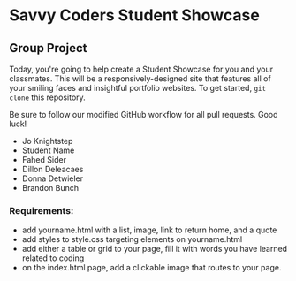 # Savvy Coders Student Showcase
## Group Project

Today, you're going to help create a Student Showcase for you and your classmates. This will be a responsively-designed site that features all of your smiling faces and insightful portfolio websites. To get started, `git clone` this repository.

Be sure to follow our modified GitHub workflow for all pull requests. Good luck!

* Jo Knightstep
* Student Name
* Fahed Sider
* Dillon Deleacaes
* Donna Detwieler
* Brandon Bunch


### Requirements:
* add yourname.html with a list, image, link to return home, and a quote
* add styles to style.css targeting elements on yourname.html
* add either a table or grid to your page, fill it with words you have learned related to coding
* on the index.html page, add a clickable image that routes to your page.
